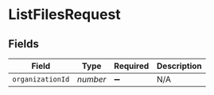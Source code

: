 # ListFilesRequest


## Fields

| Field              | Type               | Required           | Description        |
| ------------------ | ------------------ | ------------------ | ------------------ |
| `organizationId`   | *number*           | :heavy_minus_sign: | N/A                |